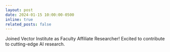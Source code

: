 ```yaml
---
layout: post
date: 2024-01-15 10:00:00-0500
inline: true
related_posts: false
---
```


Joined Vector Institute as Faculty Affiliate Researcher! Excited to contribute to cutting-edge AI research.

